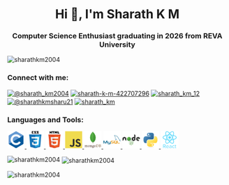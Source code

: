 <h1 align="center">Hi 👋, I'm Sharath K M</h1>
<h3 align="center">Computer Science Enthusiast graduating in 2026 from REVA University</h3>

<p align="left"> <img src="https://komarev.com/ghpvc/?username=sharathkm2004&label=Profile%20views&color=0e75b6&style=flat" alt="sharathkm2004" /> </p>

<h3 align="left">Connect with me:</h3>
<p align="left">
<a href="https://twitter.com/@sharath_km2004" target="blank"><img align="center" src="https://raw.githubusercontent.com/rahuldkjain/github-profile-readme-generator/master/src/images/icons/Social/twitter.svg" alt="@sharath_km2004" height="30" width="40" /></a>
<a href="https://linkedin.com/in/sharath-k-m-422707296" target="blank"><img align="center" src="https://raw.githubusercontent.com/rahuldkjain/github-profile-readme-generator/master/src/images/icons/Social/linked-in-alt.svg" alt="sharath-k-m-422707296" height="30" width="40" /></a>
<a href="https://instagram.com/sharath_km_12" target="blank"><img align="center" src="https://raw.githubusercontent.com/rahuldkjain/github-profile-readme-generator/master/src/images/icons/Social/instagram.svg" alt="sharath_km_12" height="30" width="40" /></a>
<a href="https://www.hackerrank.com/@sharathkmsharu21" target="blank"><img align="center" src="https://raw.githubusercontent.com/rahuldkjain/github-profile-readme-generator/master/src/images/icons/Social/hackerrank.svg" alt="@sharathkmsharu21" height="30" width="40" /></a>
<a href="https://www.leetcode.com/sharath_km" target="blank"><img align="center" src="https://raw.githubusercontent.com/rahuldkjain/github-profile-readme-generator/master/src/images/icons/Social/leet-code.svg" alt="sharath_km" height="30" width="40" /></a>
</p>

<h3 align="left">Languages and Tools:</h3>
<p align="left"> <a href="https://www.cprogramming.com/" target="_blank" rel="noreferrer"> <img src="https://raw.githubusercontent.com/devicons/devicon/master/icons/c/c-original.svg" alt="c" width="40" height="40"/> </a> <a href="https://www.w3schools.com/css/" target="_blank" rel="noreferrer"> <img src="https://raw.githubusercontent.com/devicons/devicon/master/icons/css3/css3-original-wordmark.svg" alt="css3" width="40" height="40"/> </a> <a href="https://www.w3.org/html/" target="_blank" rel="noreferrer"> <img src="https://raw.githubusercontent.com/devicons/devicon/master/icons/html5/html5-original-wordmark.svg" alt="html5" width="40" height="40"/> </a> <a href="https://developer.mozilla.org/en-US/docs/Web/JavaScript" target="_blank" rel="noreferrer"> <img src="https://raw.githubusercontent.com/devicons/devicon/master/icons/javascript/javascript-original.svg" alt="javascript" width="40" height="40"/> </a> <a href="https://www.mongodb.com/" target="_blank" rel="noreferrer"> <img src="https://raw.githubusercontent.com/devicons/devicon/master/icons/mongodb/mongodb-original-wordmark.svg" alt="mongodb" width="40" height="40"/> </a> <a href="https://www.mysql.com/" target="_blank" rel="noreferrer"> <img src="https://raw.githubusercontent.com/devicons/devicon/master/icons/mysql/mysql-original-wordmark.svg" alt="mysql" width="40" height="40"/> </a> <a href="https://nodejs.org" target="_blank" rel="noreferrer"> <img src="https://raw.githubusercontent.com/devicons/devicon/master/icons/nodejs/nodejs-original-wordmark.svg" alt="nodejs" width="40" height="40"/> </a> <a href="https://www.python.org" target="_blank" rel="noreferrer"> <img src="https://raw.githubusercontent.com/devicons/devicon/master/icons/python/python-original.svg" alt="python" width="40" height="40"/> </a> <a href="https://reactjs.org/" target="_blank" rel="noreferrer"> <img src="https://raw.githubusercontent.com/devicons/devicon/master/icons/react/react-original-wordmark.svg" alt="react" width="40" height="40"/> </a> </p>

<p><img align="left" src="https://github-readme-stats.vercel.app/api/top-langs?username=sharathkm2004&show_icons=true&locale=en&layout=compact" alt="sharathkm2004" /></p>

<p>&nbsp;<img align="center" src="https://github-readme-stats.vercel.app/api?username=sharathkm2004&show_icons=true&locale=en" alt="sharathkm2004" /></p>

<p><img align="center" src="https://github-readme-streak-stats.herokuapp.com/?user=sharathkm2004&" alt="sharathkm2004" /></p>
